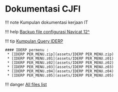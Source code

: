 # Dokumentasi CJFI
!!! note
    Kumpulan dokumentasi kerjaan IT

!!! help
    [Backup file configurasi Navicat 12^](assets/connections.zip)

!!! tip
    [Kumpulan Query IDERP](assets/query_iderp.rar)  

    #### IDERP permenu :
     * [IDERP PER_MENU.zip](assets/IDERP PER_MENU.zip)
     * [IDERP PER_MENU.z01](assets/IDERP PER_MENU.z01)
     * [IDERP PER_MENU.z02](assets/IDERP PER_MENU.z02)
     * [IDERP PER_MENU.z03](assets/IDERP PER_MENU.z03)
     * [IDERP PER_MENU.z04](assets/IDERP PER_MENU.z04)
     * [IDERP PER_MENU.z05](assets/IDERP PER_MENU.z05)

!!! danger
    [All files list](assets/files/)